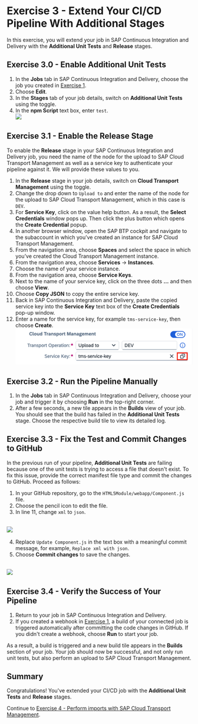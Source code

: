 # Exercise 3 - Extend Your CI/CD Pipeline With Additional Stages

In this exercise, you will extend your job in SAP Continuous Integration and Delivery with the **Additional Unit Tests** and **Release** stages.

## Exercise 3.0 - Enable Additional Unit Tests

1. In the **Jobs** tab in SAP Continuous Integration and Delivery, choose the job you created in [Exercise 1](/exercises/ex1#exercise-13-create-and-trigger-a-job-in-sap-continuous-integration-and-delivery).
2. Choose **Edit**.
3. In the **Stages** tab of your job details, switch on **Additional Unit Tests** using the toggle.
4. In the **npm Script** text box, enter `test`.
<br>![](/exercises/ex3/images/03_01_0000.png)

## Exercise 3.1 - Enable the Release Stage

To enable the **Release** stage in your SAP Continuous Integration and Delivery job, you need the name of the node for the upload to SAP Cloud Transport Management as well as a service key to authenticate your pipeline against it. We will provide these values to you.

1. In the **Release** stage in your job details, switch on **Cloud Transport Management** using the toggle.
2. Change the drop down to `Upload to` and enter the name of the node for the upload to SAP Cloud Transport Management, which in this case is `DEV`.
3. For **Service Key**, click on the value help button. As a result, the **Select Credentials** window pops up. Then click the plus button which opens the **Create Credential** popup.
4. In another browser window, open the SAP BTP cockpit and navigate to the subaccount in which you’ve created an instance for SAP Cloud Transport Management.
5. From the navigation area, choose **Spaces** and select the space in which you’ve created the Cloud Transport Management instance.
6. From the navigation area, choose **Services** → **Instances**.
7. Choose the name of your service instance.
8. From the navigation area, choose **Service Keys**.
9. Next to the name of your service key, click on the three dots **...** and then choose **View**.
10. Choose **Copy JSON** to copy the entire service key.
11. Back in SAP Continuous Integration and Delivery, paste the copied service key into the **Service Key** text box of the **Create Credentials** pop-up window.
12. Enter a name for the service key, for example `tms-service-key`, then choose **Create**.
<br>![](/exercises/ex3/images/03_02_0000.png)

## Exercise 3.2 - Run the Pipeline Manually

1. In the **Jobs** tab in SAP Continuous Integration and Delivery, choose your job and trigger it by choosing **Run** in the top-right corner.
2. After a few seconds, a new tile appears in the **Builds** view of your job. You should see that the build has failed in the **Additional Unit Tests** stage. Choose the respective build tile to view its detailed log.

## Exercise 3.3 - Fix the Test and Commit Changes to GitHub

In the previous run of your pipeline, **Additional Unit Tests** are failing because one of the unit tests is trying to access a file that doesn't exist. To fix this issue, provide the correct manifest file type and commit the changes to GitHub. Proceed as follows:

1. In your GitHub repository, go to the `HTML5Module/webapp/Component.js` file.
2. Choose the pencil icon to edit the file.
3. In line 11, change `xml` to `json`.

<br>![](/exercises/ex3/images/03_03_0000.png)

4. Replace `Update Component.js` in the text box with a meaningful commit message, for example, `Replace xml with json`.
5. Choose **Commit changes** to save the changes.

<br>![](/exercises/ex3/images/03_04_0000.png)

## Exercise 3.4 - Verify the Success of Your Pipeline

1. Return to your job in SAP Continuous Integration and Delivery.
2. If you created a webhook in [Exercise 1](/exercises/ex1#exercise-12-optional-create-a-webhook), a build of your connected job is triggered automatically after committing the code changes in GitHub. If you didn't create a webhook, choose **Run** to start your job.

As a result, a build is triggered and a new build tile appears in the **Builds** section of your job. Your job should now be successful, and not only run unit tests, but also perform an upload to SAP Cloud Transport Management.

## Summary

Congratulations! You've extended your CI/CD job with the **Additional Unit Tests** and **Release** stages.

Continue to [Exercise 4 - Perform imports with SAP Cloud Transport Management](../ex4/README.md).

